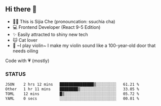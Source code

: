 ## Hi there 👋

- 🙋‍♀️ This is Sijia Che (pronouncation: ssuchia cha)
- 💻 Frontend Developer (React 9-5 Edition)
- ✨ Easily attracted to shiny new tech
- 🐱 Cat lover
- 🌟 ~I play violin~ I make my violin sound like a 100-year-old door that needs oiling

Code with 💗 (mostly)

### STATUS
<!--START_SECTION:waka-->

```txt
JSON    2 hrs 12 mins   ███████████████▒░░░░░░░░░   61.21 %
Other   1 hr 11 mins    ████████▒░░░░░░░░░░░░░░░░   33.05 %
TOML    12 mins         █▒░░░░░░░░░░░░░░░░░░░░░░░   05.72 %
YAML    0 secs          ░░░░░░░░░░░░░░░░░░░░░░░░░   00.01 %
```

<!--END_SECTION:waka-->
